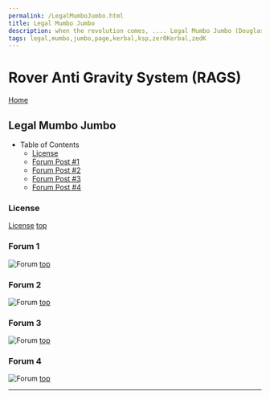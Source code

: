 ```yaml
---
permalink: /LegalMumboJumbo.html
title: Legal Mumbo Jumbo
description: when the revolution comes, .... Legal Mumbo Jumbo (Douglas Adams)
tags: legal,mumbo,jumbo,page,kerbal,ksp,zer0Kerbal,zedK
---
```


<!--
LegalMumboJumbo.md v1.0.5.1
Rover Anti Gravity System (RAGS)
created: 01 Feb 2022
updated: 15 May 2022
-->

<script src="https://kit.fontawesome.com/0ea5493613.js" crossorigin="anonymous"></script>
<i class="fa-solid fa-file-contract fa-beat-fade fa-3x" style="--fa-beat-fade-opacity: 0.1; --fa-beat-fade-scale: 1.25;color: #6495ED" ></i>

# Rover Anti Gravity System (RAGS)

[Home](./index.md)

## Legal Mumbo Jumbo

* Table of Contents
  * [License](#License)
  * [Forum Post #1](#Forum-1)
  * [Forum Post #2](#Forum-2)
  * [Forum Post #3](#Forum-3)
  * [Forum Post #4](#Forum-4)

### License

[License](./LegalMumboJumbo/License.md)
[top](#Legal-Mumbo-Jumbo)

### Forum 1

![Forum](./LegalMumboJumbo/FORUM-01.png)
[top](#Legal-Mumbo-Jumbo)

### Forum 2

![Forum](./LegalMumboJumbo/FORUM-02.png)
[top](#Legal-Mumbo-Jumbo)

### Forum 3

![Forum](./LegalMumboJumbo/FORUM-03.png)
[top](#Legal-Mumbo-Jumbo)

### Forum 4

![Forum](./LegalMumboJumbo/FORUM-04.png)
[top](#Legal-Mumbo-Jumbo)

---

<!-- this file CC BY-ND 4.0 by zer0Kerbal -->
